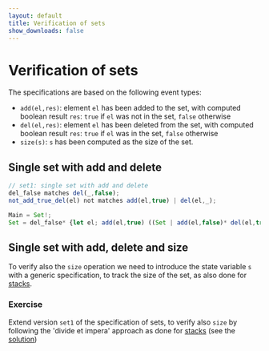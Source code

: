 ```yaml
---
layout: default
title: Verification of sets
show_downloads: false
---
```

# Verification of sets

The specifications are based on the following event types:
* `add(el,res)`: element `el` has been added to the set, with computed boolean result `res`: `true` if `el` was not in the set, `false` otherwise
* `del(el,res)`: element `el` has been deleted from the set, with computed boolean result `res`: `true` if `el` was in the set, `false` otherwise
* `size(s)`: `s` has been computed as the size of the set.	

## Single set with add and delete

```js
// set1: single set with add and delete
del_false matches del(_,false); 
not_add_true_del(el) not matches add(el,true) | del(el,_);

Main = Set!;
Set = del_false* {let el; add(el,true) ((Set | add(el,false)* del(el,true)) /\ not_add_true_del(el)* del(el,true) all)}?;
```

## Single set with add, delete and size
To verify also the `size` operation we need to introduce the state variable `s` with a generic specification, to track the size of the set,
as also done for [stacks](lifo#single-stack-with-push-pop-and-size).

### Exercise
Extend version `set1` of the specification of sets, to verify also `size` by following the 'divide et impera' approach as done
for [stacks](lifo#divide-et-impera-approach) (see the [solution](solution-set2.md))
